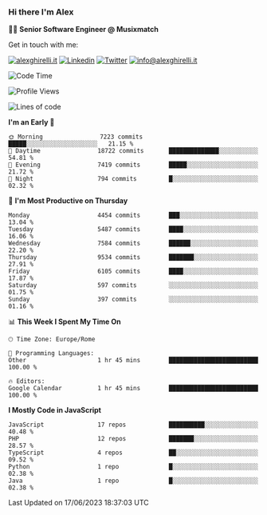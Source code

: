 ### Hi there I'm Alex

👨‍💻 __Senior Software Engineer @ Musixmatch__

Get in touch with me:

[![alexghirelli.it](https://img.shields.io/static/v1?label=alexghirelli.it&message=%20&color=red&logo=&style=flat-square&logoColor=white)](https://www.alexghirelli.it/)
[![Linkedin](https://img.shields.io/static/v1?label=Linkedin&message=%20&color=blue&logo=Linkedin&style=flat-square&logoColor=white)](https://linkedin.com/in/alexghirelli)
[![Twitter](https://img.shields.io/static/v1?label=Twitter&message=%20&color=blue&logo=Twitter&style=flat-square&logoColor=white)](https://twitter.com/alexGhirelli)
[![info@alexghirelli.it](https://img.shields.io/static/v1?label=info@alexghirelli.it&message=%20&color=red&logo=gmail&style=flat-square&logoColor=white)](mailto:info@alexghirelli.it)

<!--START_SECTION:waka-->
![Code Time](http://img.shields.io/badge/Code%20Time-7%2C466%20hrs%2056%20mins-blue)

![Profile Views](http://img.shields.io/badge/Profile%20Views-0-blue)

![Lines of code](https://img.shields.io/badge/From%20Hello%20World%20I%27ve%20Written-57.7%20million%20lines%20of%20code-blue)

**I'm an Early 🐤** 

```text
🌞 Morning                7223 commits        █████░░░░░░░░░░░░░░░░░░░░   21.15 % 
🌆 Daytime                18722 commits       ██████████████░░░░░░░░░░░   54.81 % 
🌃 Evening                7419 commits        █████░░░░░░░░░░░░░░░░░░░░   21.72 % 
🌙 Night                  794 commits         █░░░░░░░░░░░░░░░░░░░░░░░░   02.32 % 
```
📅 **I'm Most Productive on Thursday** 

```text
Monday                   4454 commits        ███░░░░░░░░░░░░░░░░░░░░░░   13.04 % 
Tuesday                  5487 commits        ████░░░░░░░░░░░░░░░░░░░░░   16.06 % 
Wednesday                7584 commits        ██████░░░░░░░░░░░░░░░░░░░   22.20 % 
Thursday                 9534 commits        ███████░░░░░░░░░░░░░░░░░░   27.91 % 
Friday                   6105 commits        ████░░░░░░░░░░░░░░░░░░░░░   17.87 % 
Saturday                 597 commits         ░░░░░░░░░░░░░░░░░░░░░░░░░   01.75 % 
Sunday                   397 commits         ░░░░░░░░░░░░░░░░░░░░░░░░░   01.16 % 
```


📊 **This Week I Spent My Time On** 

```text
🕑︎ Time Zone: Europe/Rome

💬 Programming Languages: 
Other                    1 hr 45 mins        █████████████████████████   100.00 % 

🔥 Editors: 
Google Calendar          1 hr 45 mins        █████████████████████████   100.00 % 
```

**I Mostly Code in JavaScript** 

```text
JavaScript               17 repos            ██████████░░░░░░░░░░░░░░░   40.48 % 
PHP                      12 repos            ███████░░░░░░░░░░░░░░░░░░   28.57 % 
TypeScript               4 repos             ██░░░░░░░░░░░░░░░░░░░░░░░   09.52 % 
Python                   1 repo              █░░░░░░░░░░░░░░░░░░░░░░░░   02.38 % 
Java                     1 repo              █░░░░░░░░░░░░░░░░░░░░░░░░   02.38 % 
```




 Last Updated on 17/06/2023 18:37:03 UTC
<!--END_SECTION:waka-->
